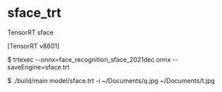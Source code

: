 # sface_trt
TensorRT sface

[TensorRT v8601] 


$ trtexec --onnx=face_recognition_sface_2021dec.onnx --saveEngine=sface.trt

$ ./build/main model/sface.trt -i ~/Documents/q.jpg ~/Documents/t.jpg 

